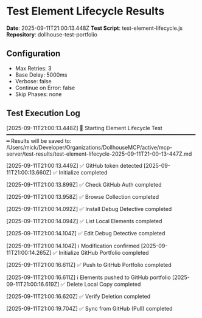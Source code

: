 # Test Element Lifecycle Results

**Date**: 2025-09-11T21:00:13.448Z
**Test Script**: test-element-lifecycle.js
**Repository**: dollhouse-test-portfolio

## Configuration
- Max Retries: 3
- Base Delay: 5000ms
- Verbose: false
- Continue on Error: false
- Skip Phases: none

## Test Execution Log

[2025-09-11T21:00:13.448Z] 🧪 Starting Element Lifecycle Test
━━━━━━━━━━━━━━━━━━━━━━━━━━━━━━━━━━━━━━━━━━━━━━━━━━━━━━━━━━━━
Results will be saved to: /Users/mick/Developer/Organizations/DollhouseMCP/active/mcp-server/test-results/test-element-lifecycle-2025-09-11T21-00-13-447Z.md

[2025-09-11T21:00:13.449Z] ✅ GitHub token detected
[2025-09-11T21:00:13.660Z] ✅ Initialize completed

[2025-09-11T21:00:13.899Z] ✅ Check GitHub Auth completed

[2025-09-11T21:00:13.958Z] ✅ Browse Collection completed

[2025-09-11T21:00:14.092Z] ✅ Install Debug Detective completed

[2025-09-11T21:00:14.094Z] ✅ List Local Elements completed

[2025-09-11T21:00:14.104Z] ✅ Edit Debug Detective completed

[2025-09-11T21:00:14.104Z] ℹ️  Modification confirmed
[2025-09-11T21:00:14.265Z] ✅ Initialize GitHub Portfolio completed

[2025-09-11T21:00:16.611Z] ✅ Push to GitHub Portfolio completed

[2025-09-11T21:00:16.611Z] ℹ️  Elements pushed to GitHub portfolio
[2025-09-11T21:00:16.619Z] ✅ Delete Local Copy completed

[2025-09-11T21:00:16.620Z] ✅ Verify Deletion completed

[2025-09-11T21:00:19.704Z] ✅ Sync from GitHub (Pull) completed


